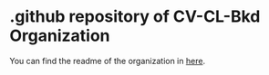# .github repository of CV-CL-Bkd Organization

You can find the readme of the organization in [here](https://github.com/CV-CL-Bkd/.github/blob/main/profile/README.md).

